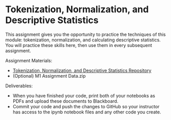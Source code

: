 # Tokenization, Normalization, and Descriptive Statistics

This assignment gives you the opportunity to practice the techniques of this module: tokenization, normalization, and calculating descriptive statistics. You will practice these skills here, then use them in every subsequent assignment. 


Assignment Materials:
* [Tokenization, Normalization, and Descriptive Statistics Repository](https://github.com/37chandler/ads-tm-token-norm)
* (Optional) M1 Assignment Data.zip


Deliverables:
* When you have finished your code, print both of your notebooks as PDFs and upload these documents to Blackboard. 
* Commit your code and push the changes to GitHub so your instructor has access to the ipynb notebook files and any other code you create. 



